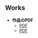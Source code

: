 ## Works  

- **作品のPDF**
  - [PDF](https://drive.google.com/file/d/1k_CPJFxsxfA0FnG3pekyMBntndXVmKeg/view)
  - [PDF](https://github.com/camen89/Energy-Ikeda/blob/main/WORKS/0323_21%EF%BC%88%E5%88%9D%E6%A0%A1%E3%83%BB%E5%B0%8F%E5%B1%B1%E5%85%88%E7%94%9F%EF%BC%89.pdf)
